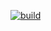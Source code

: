 [![build](https://github.com/lefas13/CustomDB/actions/workflows/blank.yml/badge.svg?branch=lab5)](https://github.com/lefas13/CustomDB/actions/workflows/blank.yml)
